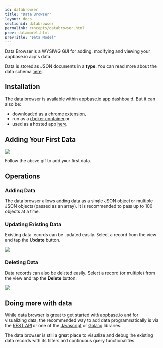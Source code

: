```yaml
---
id: databrowser
title: "Data Browser"
layout: docs
sectionid: databrowser
permalink: concepts/databrowser.html
prev: datamodel.html
prevTitle: "Data Model"
---
```


Data Browser is a WYSIWG GUI for adding, modifying and viewing your appbase.io app's data.

Data is stored as JSON documents in a **type**. You can read more about the data schema [here](datamodel.html#appbase-data-schema).

## Installation

The data browser is available within appbase.io app dashboard. But it can also be:
- downloaded as a [chrome extension](https://chrome.google.com/webstore/detail/dejavu/jopjeaiilkcibeohjdmejhoifenbnmlh),
- run as a [docker container](https://hub.docker.com/r/appbaseio/dejavu) or
- used as a hosted app [here](https://opensource.appbase.io/dejavu/live).

## Adding Your First Data

![](https://i.imgur.com/Bh59Ej1.gif)

Follow the above gif to add your first data.

## Operations

### Adding Data

The data browser allows adding data as a single JSON object or multiple JSON objects (passed as an array). It is recommended to pass up to 100 objects at a time.

### Updating Existing Data

Existing data records can be updated easily. Select a record from the view and tap the **Update** button.

![](https://i.imgur.com/9BTvUDI.png)

### Deleting Data

Data records can also be deleted easily. Select a record (or multiple) from the view and tap the **Delete** button.

![](https://i.imgur.com/k74fwaQ.png)

## Doing more with data

While data browser is great to get started with appbase.io and for visualizing data, the recommended way to add data programmatically is via the [REST API](../rest/getting-started.html) or one of the [Javascript](../javascript/quickstart.html) or [Golang](https://godoc.org/github.com/appbaseio/go-appbase) libraries.

The data browser is still a great place to visualize and debug the existing data records with its filters and continuous query functionalities.
